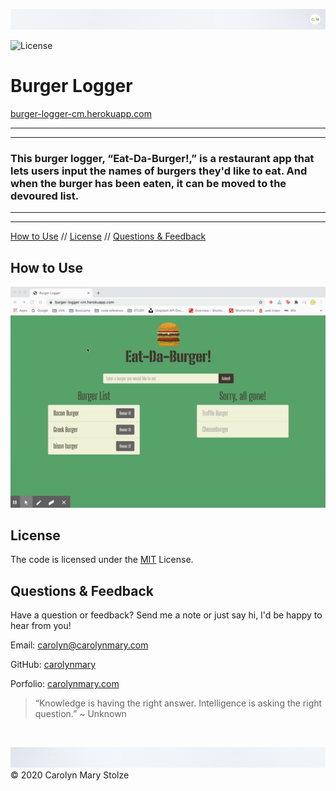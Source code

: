 ![header](./public/assets/img/cm_header.png)

![License](https://img.shields.io/badge/License-MIT-green)</br>

# Burger Logger   
[burger-logger-cm.herokuapp.com](https://burger-logger-cm.herokuapp.com/) 
 
- - -
- - -
### This burger logger, “Eat-Da-Burger!,” is a restaurant app that lets users input the names of burgers they'd like to eat. And when the burger has been eaten, it can be moved to the devoured list.
- - -
- - -

<!-- TOC -->
[How to Use](#how-to-use) // [License](#license) // [Questions & Feedback](#questions-feedback) 
  
## How to Use 

![demo](./public/assets/img/demo.gif)

## License
    
The code is licensed under the [MIT](https://choosealicense.com/licenses/mit/) License.
  
## Questions & Feedback
  
Have a question or feedback? Send me a note or just say hi, I'd be happy to hear from you!
  
Email: carolyn@carolynmary.com </br>
  
GitHub: [carolynmary](https://github.com/carolynmary) </br>
  
Porfolio: [carolynmary.com](https://carolynmary.com) 
  
> “Knowledge is having the right answer. Intelligence is asking the right question.” ~ Unknown
  
</br>

![footer](./public/assets/img/cm_footer.png)
© 2020 Carolyn Mary Stolze